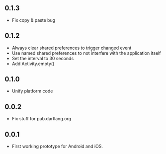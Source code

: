 ## 0.1.3

* Fix copy & paste bug

## 0.1.2

* Always clear shared preferences to trigger changed event
* Use named shared preferences to not interfere with the application itself
* Set the interval to 30 seconds
* Add Activity.empty()

## 0.1.0

* Unify platform code

## 0.0.2

* Fix stuff for pub.dartlang.org

## 0.0.1

* First working prototype for Android and iOS.
